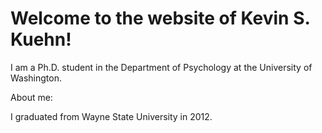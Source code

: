 # Welcome to the website of Kevin S. Kuehn! 

I am a Ph.D. student in the Department of Psychology at the University of Washington. 


About me: 

I graduated from Wayne State University in 2012. 